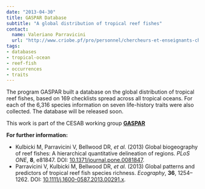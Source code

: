 ```yaml
---
date: "2013-04-30"
title: GASPAR Database
subtitle: "A global distribution of tropical reef fishes"
contact:
  name: Valeriano Parravicini
  url: "http://www.criobe.pf/pro/personnel/chercheurs-et-enseignants-chercheurs/valeriano-parravicini/"
tags:
- databases
- tropical-ocean
- reef-fish
- occurrences
- traits
---
```


The program GASPAR built a database on the global distribution of tropical reef fishes, based on 169 checklists spread across all tropical oceans. For each of the 6,316 species information on seven life-history traits were also collected. The database will be released soon.

This work is part of the CESAB working group [**GASPAR**](https://www.fondationbiodiversite.fr/en/the-frb-in-action/programs-and-projects/le-cesab/gaspar/)


<!--more-->

**For further information:**
- Kulbicki M, Parravicini V, Bellwood DR, _et al._ (2013) Global biogeography of reef fishes: A hierarchical quantitative delineation of regions. _PLoS ONE_, **8**, e81847. DOI: [10.1371/journal.pone.0081847](https://doi.org/10.1371/journal.pone.0081847).
- Parravicini V, Kulbicki M, Bellwood DR, _et al._ (2013) Global patterns and predictors of tropical reef fish species richness. _Ecography_, **36**, 1254–1262. DOI: [10.1111/j.1600-0587.2013.00291.x](https://doi.org/10.1111/j.1600-0587.2013.00291.x).
